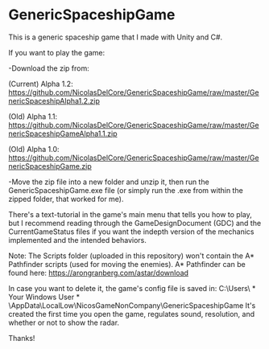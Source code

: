 # GenericSpaceshipGame
This is a generic spaceship game that I made with Unity and C#.


If you want to play the game:

-Download the zip from:

(Current) Alpha 1.2: https://github.com/NicolasDelCore/GenericSpaceshipGame/raw/master/GenericSpaceshipAlpha1.2.zip

(Old) Alpha 1.1: https://github.com/NicolasDelCore/GenericSpaceshipGame/raw/master/GenericSpaceshipGameAlpha1.1.zip

(Old) Alpha 1.0: https://github.com/NicolasDelCore/GenericSpaceshipGame/raw/master/GenericSpaceshipGame.zip

-Move the zip file into a new folder and unzip it, then run the GenericSpaceshipGame.exe file (or simply run the .exe from within the zipped folder, that worked for me).

There's a text-tutorial in the game's main menu that tells you how to play, but I recommend reading through the GameDesignDocument (GDC) and the CurrentGameStatus files if you want the indepth version of the mechanics implemented and the intended behaviors.

Note: The Scripts folder (uploaded in this repository) won't contain the A* Pathfinder scripts (used for moving the enemies). A* Pathfinder can be found here: https://arongranberg.com/astar/download

In case you want to delete it, the game's config file is saved in:
C:\Users\ * Your Windows User * \AppData\LocalLow\NicosGameNonCompany\GenericSpaceshipGame
It's created the first time you open the game, regulates sound, resolution, and whether or not to show the radar.

Thanks!
